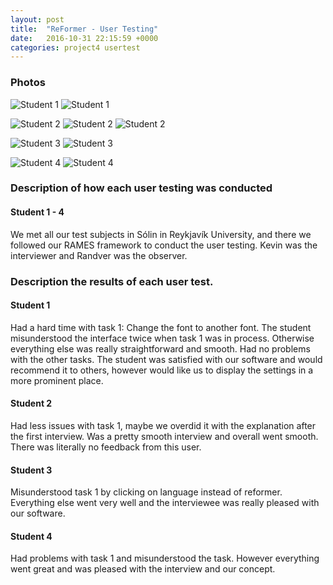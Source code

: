 ```yaml
---
layout: post
title:  "ReFormer - User Testing"
date:   2016-10-31 22:15:59 +0000
categories: project4 usertest
---
```




### Photos
![Student 1](https://raw.githubusercontent.com/NOTHGroup/nothgroup.github.io/master/image/student1-1.jpg)
![Student 1](https://raw.githubusercontent.com/NOTHGroup/nothgroup.github.io/master/image/student1-2.jpg)

![Student 2](https://raw.githubusercontent.com/NOTHGroup/nothgroup.github.io/master/image/student2-1.jpg)
![Student 2](https://raw.githubusercontent.com/NOTHGroup/nothgroup.github.io/master/image/Student2-2.jpg)
![Student 2](https://raw.githubusercontent.com/NOTHGroup/nothgroup.github.io/master/image/Student2-3.jpg)

![Student 3](https://raw.githubusercontent.com/NOTHGroup/nothgroup.github.io/master/image/student3-1.jpg)
![Student 3](https://raw.githubusercontent.com/NOTHGroup/nothgroup.github.io/master/image/student3-2.jpg)

![Student 4](https://raw.githubusercontent.com/NOTHGroup/nothgroup.github.io/master/image/student4-1.jpg)
![Student 4](https://raw.githubusercontent.com/NOTHGroup/nothgroup.github.io/master/image/student4-1.jpg)



### Description of how each user testing was conducted 

#### Student 1 - 4

We met all our test subjects in Sólin in Reykjavík University, and there we followed our RAMES framework to conduct the user testing. 
Kevin was the interviewer and Randver was the observer. 

### Description the results of each user test. 

#### Student 1 
Had a hard time with task 1: Change the font to another font. The student misunderstood the interface twice
when task 1 was in process. Otherwise everything else was really straightforward and smooth. Had no problems with
the other tasks.
The student was satisfied with our software and would recommend it to others, however would like us to display the settings in a 
more prominent place.

#### Student 2

Had less issues with task 1, maybe we overdid it with the explanation after the first interview. Was a pretty smooth interview and overall went smooth.
There was literally no feedback from this user.



#### Student 3

Misunderstood task 1 by clicking on language instead of reformer. Everything else went very well
and the interviewee was really pleased with our software.

#### Student 4

Had problems with task 1 and misunderstood the task. However everything went great and was
pleased with the interview and our concept.
